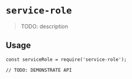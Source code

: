 # `service-role`

> TODO: description

## Usage

```
const serviceRole = require('service-role');

// TODO: DEMONSTRATE API
```

